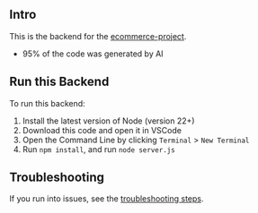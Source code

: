 ## Intro
This is the backend for the [ecommerce-project](https://github.com/SuperSimpleDev/ecommerce-project).
- 95% of the code was generated by AI

## Run this Backend
To run this backend:
1. Install the latest version of Node (version 22+)
2. Download this code and open it in VSCode
3. Open the Command Line by clicking `Terminal` > `New Terminal`
4. Run `npm install`, and run `node server.js`

## Troubleshooting
If you run into issues, see the [troubleshooting steps](troubleshooting.md).